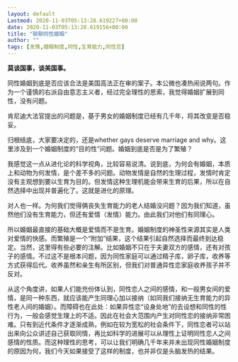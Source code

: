 ```yaml
---
layout: default
Lastmod: 2020-11-03T05:13:28.619227+00:00
date: 2020-11-03T05:13:28.619156+00:00
title: "聊聊同性婚姻"
author: ""
tags: [发情,婚姻制度,同性,生育能力,同性恋]
---
```


**莫谈国事，谈美国事。**

同性婚姻到底是否应该合法是美国高法正在审的案子。本公微也凑热闹说两句。作为一个谨慎的右派自由意志主义者，经过完全理性的思索，我觉得婚姻扩展到同性，没有问题。

肯尼迪大法官提出的问题是，基于男女的婚姻制度已经有几千年，将其改变是否稳妥。

归根结底，大家要决定的，还是whether gays deserve marriage and why。这里涉及到一个婚姻制度的“目的性”问题。婚姻到底是否是为了繁殖？

我感觉这一点从进化论的科学视角，比较容易说清。说到底，为何会有婚姻，本质上和动物为何发情，是个差不多的问题。动物发情是自然的生理过程，发情时肯定没有主观想到要以生育为目的。但发情这种生理机能会带来生育的后果，所以在自然选择中出现并普遍化了。这就是进化的原理。

对人也一样。为何我们觉得俩丧失生育能力的老人结婚没问题？因为我们知道，虽然他们没有生育能力，但还有爱情（发情）能力。由此我们对他们有同理心。

所以婚姻最直接的基础大概是爱情而不是生育。婚姻制度的神圣性来源其实是人类对爱情的快感。而繁殖是一个“附加”结果，这个结果引起自然选择而最终到达稳定。当然，这里得有些必要的注解。比如婚姻不只在于夫妻双方的感情，还有对孩子的感情。不过这不是根本问题，因为同性家庭可以通过精子库，卵子库，收养等方式获得后代。收养虽然和亲生有所区别，但我们对普通异性恋家庭收养孩子并不反对。

从这个角度讲，如果人们能充份体认到，同性恋人之间的感情，和一般男女间的爱情，是同一种东西，就应该能产生同理心加以接纳（如同我们接纳无生育能力的异性老人间的婚姻）。而障碍也在此处：如果异性恋“设身处地”的去设想和同性的性行为，一般会感觉生理上的不适。因此在社会大范围内产生对同性恋的接纳非常困难。只有到近代条件才逐渐成熟，例如在较为宽松的社会条件下，同性恋者可以站出来向公众讲述自己获取同情，再比如科学的进展可以从理性上证明同性恋人之间感情的性质。而这种理性的思考，可以让我们明确几千年来并未出现同性婚姻制度的原因为何，我们今天如果接受了这样的制度，也并非仅是头脑发热的结果。

